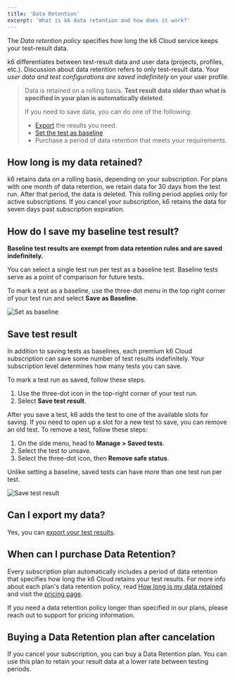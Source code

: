 ```yaml
---
title: 'Data Retention'
excerpt: 'What is k6 data retention and how does it work?'
---
```


The _Data retention policy_ specifies how long the k6 Cloud service keeps your test-result data.

k6 differentiates between test-result data and user data (projects, profiles, etc.).
Discussion about data retention refers to only test-result data. Your *user data and test configurations are saved indefinitely* on your user profile.

<Blockquote mod="warning">

Data is retained on a rolling basis.
**Test result data older than what is specified in your plan is automatically deleted**.

If you need to save data, you can do one of the following:
- [Export](/cloud/analyzing-results/result-export/) the results you need.
- [Set the test as baseline](/cloud/analyzing-results/test-comparison/#setting-a-baseline-test)
- Purchase a period of data retention that meets your requirements.

</Blockquote>

## How long is my data retained?

k6 retains data on a rolling basis, depending on your subscription.
For plans with one month of data retention, we retain data for 30 days from the test run.
After that period, the data is deleted.
This rolling period applies only for active subscriptions.
If you cancel your subscription, k6 retains the data for seven days past subscription expiration.


## How do I save my baseline test result?

**Baseline test results are exempt from data retention rules and are saved indefinitely.**

You can select a single test run per test as a baseline test.
Baseline tests serve as a point of comparison for future tests.

To mark a test as a baseline, use the three-dot menu in the top right corner of your test run and select **Save as Baseline**.

![Set as baseline](images/04-data-retention/set-as-baseline.png)

## Save test result

In addition to saving tests as baselines, each premium k6 Cloud subscription can save some number of test results indefinitely.
Your subscription level determines how many tests you can save.

To mark a test run as saved, follow these steps.
1. Use the three-dot icon in the top-right corner of your test run.
2. Select **Save test result**.

After you save a test, k6 adds the test to one of the available slots for saving.
If you need to open up a slot for a new test to save, you can remove an old test.
To remove a test, follow these steps:

1. On the side menu, head to **Manage > Saved tests**.
2. Select the test to unsave.
3. Select the three-dot icon, then **Remove safe status**.

Unlike setting a baseline, saved tests can have more than one test run per test.

![Save test result](images/04-data-retention/save-test-result.png)

## Can I export my data?

Yes, you can [export your test results](/cloud/analyzing-results/result-export).

## When can I purchase Data Retention?

Every subscription plan automatically includes a period of data retention that specifies how long the k6 Cloud retains your test results. For more info about each plan's data retention policy, read [How long is my data retained](#how-long-is-my-data-retained) and visit the [pricing page](https://k6.io/pricing/). 

If you need a data retention policy longer than specified in our plans, please reach out to support for pricing information.

## Buying a Data Retention plan after cancelation

If you cancel your subscription, you can buy a Data Retention plan.
You can use this plan to retain your result data at a lower rate between testing periods.
